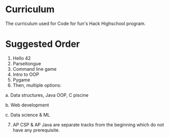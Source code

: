 # Curriculum
The curriculum used for Code for fun's Hack Highschool program.

# Suggested Order

1. Hello 42
2. Parseltongue
3. Command line game 
4. Intro to OOP 
5. Pygame 
6. Then, multiple options:

  a. Data structures, Java OOP, C piscine
  
  b. Web development
  
  c. Data science & ML
  
7. AP CSP & AP Java are separate tracks from the beginning which do not have any prerequisite.
